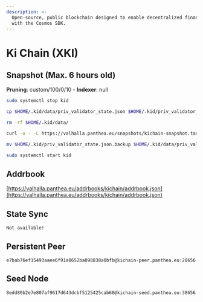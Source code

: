 ```yaml
---
description: >-
  Open-source, public blockchain designed to enable decentralized finance, built
  with the Cosmos SDK.
---
```


# Ki Chain (XKI)

## Snapshot (Max. 6 hours old)

**Pruning**: custom/100/0/10 - **Indexer**: null

```bash
sudo systemctl stop kid

cp $HOME/.kid/data/priv_validator_state.json $HOME/.kid/priv_validator_state.json.backup

rm -rf $HOME/.kid/data/

curl -o - -L https://valhalla.panthea.eu/snapshots/kichain-snapshot.tar.lz4 | lz4 -c -d - | tar -x -C $HOME/.kid

mv $HOME/.kid/priv_validator_state.json.backup $HOME/.kid/data/priv_validator_state.json

sudo systemctl start kid
```

## Addrbook

[https://valhalla.panthea.eu/addrbooks/kichain/addrbook.json](https://valhalla.panthea.eu/addrbooks/kichain/addrbook.json)

## State Sync

```
Not available!
```

## Persistent Peer

```url
e7bab76ef15493aaee6f91a0652ba098838a0bfb@kichain-peer.panthea.eu:28656
```

## Seed Node

```url
8edd80b2e7e807af9617d643dcbf5125425cab68@kichain-seed.panthea.eu:38656
```
